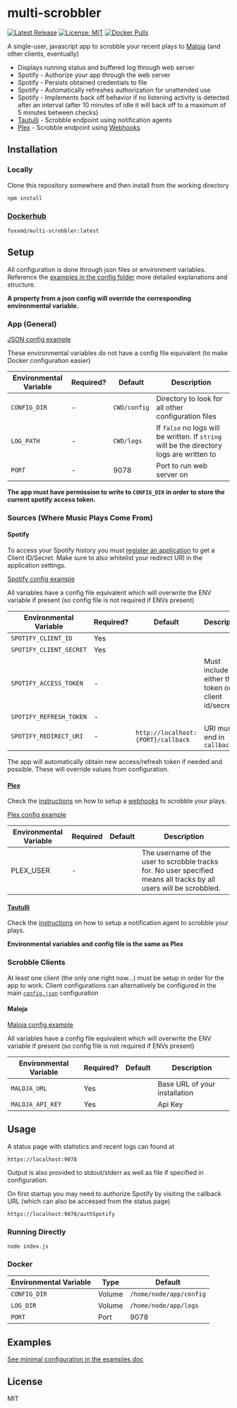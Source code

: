 # multi-scrobbler

[![Latest Release](https://img.shields.io/github/v/release/foxxmd/multi-scrobbler)](https://github.com/FoxxMD/multi-scrobbler/releases)
[![License: MIT](https://img.shields.io/badge/License-MIT-yellow.svg)](https://opensource.org/licenses/MIT)
[![Docker Pulls](https://img.shields.io/docker/pulls/foxxmd/multi-scrobbler)](https://hub.docker.com/repository/docker/foxxmd/multi-scrobbler)

A single-user, javascript app to scrobble your recent plays to [Maloja](https://github.com/krateng/maloja) (and other clients, eventually)

* Displays running status and buffered log through web server
* Spotify - Authorize your app through the web server
* Spotify - Persists obtained credentials to file
* Spotify - Automatically refreshes authorization for unattended use
* Spotify - Implements back off behavior if no listening activity is detected after an interval (after 10 minutes of idle it will back off to a maximum of 5 minutes between checks)
* [Tautulli](https://tautulli.com) - Scrobble endpoint using notification agents
* [Plex](https://plex.tv) - Scrobble endpoint using [Webhooks](https://support.plex.tv/articles/115002267687-webhooks)

## Installation


### Locally

Clone this repository somewhere and then install from the working directory

```bash
npm install
```

### [Dockerhub](https://hub.docker.com/repository/docker/foxxmd/multi-scrobbler)

```
foxxmd/multi-scrobbler:latest
```

## Setup

All configuration is done through json files or environment variables. Reference the [examples in the config folder](config) more detailed explanations and structure.

**A property from a json config will override the corresponding environmental variable.**

### App (General)

[JSON config example](config/config.json.example)

These environmental variables do not have a config file equivalent (to make Docker configuration easier)

| Environmental Variable | Required? |   Default    |                                        Description                                        |
|----------------------------|-----------|--------------|-------------------------------------------------------------------------------------------|
| `CONFIG_DIR`               |         - | `CWD/config` | Directory to look for all other configuration files                                       |
| `LOG_PATH`                 |         - | `CWD/logs`   | If `false` no logs will be written. If `string` will be the directory logs are written to |
| `PORT`                     |         - | 9078         | Port to run web server on                                                                 |

**The app must have permission to write to `CONFIG_DIR` in order to store the current spotify access token.**


### Sources (Where Music Plays Come From)

#### Spotify

To access your Spotify history you must [register an application](https://developer.spotify.com/dashboard) to get a Client ID/Secret. Make sure to also whitelist your redirect URI in the application settings.

[Spotify config example](config/spotify.json.example)

All variables have a config file equivalent which will overwrite the ENV variable if present (so config file is not required if ENVs present)

| Environmental Variable     | Required? |            Default             |                    Description                     |
|----------------------------|-----------|----------------------------------|----------------------------------------------------|
| `SPOTIFY_CLIENT_ID`        | Yes       |                                  |                                                    |
| `SPOTIFY_CLIENT_SECRET`    | Yes       |                                  |                                                    |
| `SPOTIFY_ACCESS_TOKEN`     | -         |                                  | Must include either this token or client id/secret |
| `SPOTIFY_REFRESH_TOKEN`    | -         |                                  |                                                    |
| `SPOTIFY_REDIRECT_URI`     | -         | `http://localhost:{PORT}/callback` | URI must end in `callback`                         |

The app will automatically obtain new access/refresh token if needed and possible. These will override values from configuration.

#### [Plex](https://plex.tv)

Check the [instructions](docs/plex.md) on how to setup a [webhooks](https://support.plex.tv/articles/115002267687-webhooks) to scrobble your plays.

[Plex config example](config/plex.json.example)

| Environmental Variable | Required | Default |                   Description                   |
|------------------------|----------|---------|-------------------------------------------------|
| PLEX_USER              |        - |         | The username of the user to scrobble tracks for. No user specified means all tracks by all users will be scrobbled. |

#### [Tautulli](https://tautulli.com)

Check the [instructions](docs/plex.md) on how to setup a notification agent to scrobble your plays.

**Environmental variables and config file is the same as Plex**

### Scrobble Clients

At least one client (the only one right now...) must be setup in order for the app to work. Client configurations can alternatively be configured in the main [`config.json`](https://github.com/FoxxMD/multi-scrobbler/blob/master/config/config.json.example) configuration

#### Maloja

[Maloja config example](config/maloja.json.example)

All variables have a config file equivalent which will overwrite the ENV variable if present (so config file is not required if ENVs present)

| Environmental Variable | Required? | Default |          Description          |
|----------------------------|-----------|---------|-------------------------------|
| `MALOJA_URL`               | Yes       |         | Base URL of your installation |
| `MALOJA_API_KEY`           | Yes       |         | Api Key                       |

## Usage

A status page with statistics and recent logs can found at

```
https://localhost:9078
```
Output is also provided to stdout/stderr as well as file if specified in configuration.

On first startup you may need to authorize Spotify by visiting the callback URL (which can also be accessed from the status page)

```
https://localhost:9078/authSpotify
```

### Running Directly

```
node index.js
```

### Docker

| Environmental Variable |  Type  |         Default         |
|------------------------|--------|-------------------------|
| `CONFIG_DIR`           | Volume | `/home/node/app/config` |
| `LOG_DIR`              | Volume | `/home/node/app/logs`   |
| `PORT`                 | Port   | 9078                    |

## Examples

[See minimal configuration in the examples doc](docs/examples.md)

## License

MIT
